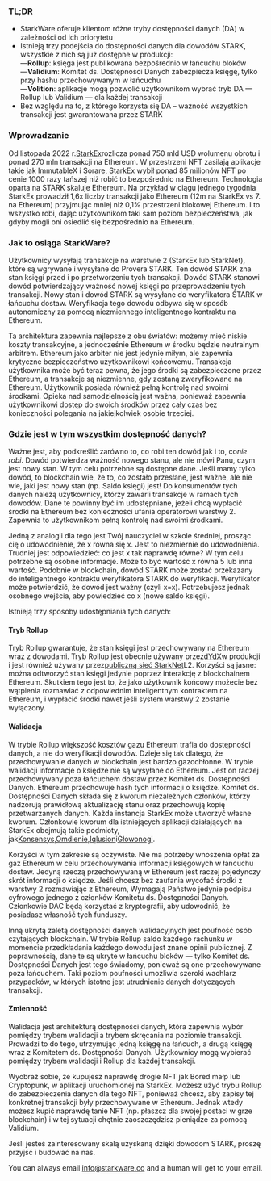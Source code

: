 ### TL;DR

* StarkWare oferuje klientom różne tryby dostępności danych (DA) w zależności od ich priorytetu
* Istnieją trzy podejścia do dostępności danych dla dowodów STARK, wszystkie z nich są już dostępne w produkcji:\
  —**Rollup**: księga jest publikowana bezpośrednio w łańcuchu bloków\
  —**Validium**: Komitet ds. Dostępności Danych zabezpiecza księgę, tylko przy hashu przechowywanym w łańcuchu\
  —**Volition**: aplikacje mogą pozwolić użytkownikom wybrać tryb DA — Rollup lub Validium — dla każdej transakcji
* Bez względu na to, z którego korzysta się DA – ważność wszystkich transakcji jest gwarantowana przez STARK

### Wprowadzanie

Od listopada 2022 r.[StarkEx](https://starkware.co/starkex/)rozlicza ponad 750 mld USD wolumenu obrotu i ponad 270 mln transakcji na Ethereum. W przestrzeni NFT zasilają aplikacje takie jak ImmutableX i Sorare, StarkEx wybił ponad 85 milionów NFT po cenie 1000 razy tańszej niż robić to bezpośrednio na Ethereum. Technologia oparta na STARK skaluje Ethereum. Na przykład w ciągu jednego tygodnia StarkEx prowadził 1,6x liczby transakcji jako Ethereum (12m na StarkEx vs 7. na Ethereum) przyjmując mniej niż 0,1% przestrzeni blokowej Ethereum. I to wszystko robi, dając użytkownikom taki sam poziom bezpieczeństwa, jak gdyby mogli oni osiedlić się bezpośrednio na Ethereum.

### Jak to osiąga StarkWare?

Użytkownicy wysyłają transakcje na warstwie 2 (StarkEx lub StarkNet), które są wgrywane i wysyłane do Provera STARK. Ten dowód STARK zna stan księgi przed i po przetworzeniu tych transakcji. Dowód STARK stanowi dowód potwierdzający ważność nowej księgi po przeprowadzeniu tych transakcji. Nowy stan i dowód STARK są wysyłane do weryfikatora STARK w łańcuchu dostaw. Weryfikacja tego dowodu odbywa się w sposób autonomiczny za pomocą niezmiennego inteligentnego kontraktu na Ethereum.

Ta architektura zapewnia najlepsze z obu światów: możemy mieć niskie koszty transakcyjne, a jednocześnie Ethereum w środku będzie neutralnym arbitrem. Ethereum jako arbiter nie jest jedynie miłym, ale zapewnia krytyczne bezpieczeństwo użytkownikowi końcowemu. Transakcja użytkownika może być teraz pewna, że jego środki są zabezpieczone przez Ethereum, a transakcje są niezmienne, gdy zostaną zweryfikowane na Ethereum. Użytkownik posiada również pełną kontrolę nad swoimi środkami. Opieka nad samodzielnością jest ważna, ponieważ zapewnia użytkownikowi dostęp do swoich środków przez cały czas bez konieczności polegania na jakiejkolwiek osobie trzeciej.

### Gdzie jest w tym wszystkim dostępność danych?

Ważne jest, aby podkreślić zarówno to, co robi ten dowód jak i to, co*nie robi*. Dowód potwierdza ważność nowego stanu, ale nie mówi Panu, czym jest nowy stan. W tym celu potrzebne są dostępne dane. Jeśli mamy tylko dowód, to blockchain wie, że to, co zostało przesłane, jest ważne, ale nie wie, jaki jest nowy stan (np. Saldo księgi) jest! Do konsumentów tych danych należą użytkownicy, którzy zawarli transakcje w ramach tych dowodów. Dane te powinny być im udostępniane, jeżeli chcą wypłacić środki na Ethereum bez konieczności ufania operatorowi warstwy 2. Zapewnia to użytkownikom pełną kontrolę nad swoimi środkami.

Jedną z analogii dla tego jest Twój nauczyciel w szkole średniej, prosząc cię o udowodnienie, że x równa się x. Jest to niezmiernie do udowodnienia. Trudniej jest odpowiedzieć: co jest x tak naprawdę równe? W tym celu potrzebne są osobne informacje. Może to być wartość x równa 5 lub inna wartość. Podobnie w blockchain, dowód STARK może zostać przekazany do inteligentnego kontraktu weryfikatora STARK do weryfikacji. Weryfikator może potwierdzić, że dowód jest ważny (czyli x=x). Potrzebujesz jednak osobnego wejścia, aby powiedzieć co x (nowe saldo księgi).

Istnieją trzy sposoby udostępniania tych danych:

#### Tryb Rollup

Tryb Rollup gwarantuje, że stan księgi jest przechowywany na Ethereum wraz z dowodami. Tryb Rollup jest obecnie używany przez[dYdX](https://dydx.exchange/)w produkcji i jest również używany przez[publiczną sieć StarkNet](http://starknet.io/)L2. Korzyści są jasne: można odtworzyć stan księgi jedynie poprzez interakcję z blockchainem Ethereum. Skutkiem tego jest to, że jako użytkownik końcowy możecie bez wątpienia rozmawiać z odpowiednim inteligentnym kontraktem na Ethereum, i wypłacić środki nawet jeśli system warstwy 2 zostanie wyłączony.

#### Walidacja

W trybie Rollup większość kosztów gazu Ethereum trafia do dostępności danych, a nie do weryfikacji dowodów. Dzieje się tak dlatego, że przechowywanie danych w blockchain jest bardzo gazochłonne. W trybie walidacji informacje o księdze nie są wysyłane do Ethereum. Jest on raczej przechowywany poza łańcuchem dostaw przez Komitet ds. Dostępności Danych. Ethereum przechowuje hash tych informacji o księdze. Komitet ds. Dostępności Danych składa się z kworum niezależnych członków, którzy nadzorują prawidłową aktualizację stanu oraz przechowują kopię przetwarzanych danych. Każda instancja StarkEx może utworzyć własne kworum. Członkowie kworum dla istniejących aplikacji działających na StarkEx obejmują takie podmioty, jak[Konsensys](https://consensys.net/),[Omdlenie](https://nethermind.io/),[Iqlusion](https://iqlusion.io/)i[Głowonogi](https://cephalopod.equipment/).

Korzyści w tym zakresie są oczywiste. Nie ma potrzeby wnoszenia opłat za gaz Ethereum w celu przechowywania informacji księgowych w łańcuchu dostaw. Jedyną rzeczą przechowywaną w Ethereum jest raczej pojedynczy skrót informacji o księdze. Jeśli chcesz bez zaufania wycofać środki z warstwy 2 rozmawiając z Ethereum, Wymagają Państwo jedynie podpisu cyfrowego jednego z członków Komitetu ds. Dostępności Danych. Członkowie DAC będą korzystać z kryptografii, aby udowodnić, że posiadasz własność tych funduszy.

Inną ukrytą zaletą dostępności danych walidacyjnych jest poufność osób czytających blockchain. W trybie Rollup saldo każdego rachunku w momencie przedkładania każdego dowodu jest znane opinii publicznej. Z poprawnością, dane te są ukryte w łańcuchu bloków — tylko Komitet ds. Dostępności Danych jest tego świadomy, ponieważ są one przechowywane poza łańcuchem. Taki poziom poufności umożliwia szeroki wachlarz przypadków, w których istotne jest utrudnienie danych dotyczących transakcji.

#### Zmienność

Walidacja jest architekturą dostępności danych, która zapewnia wybór pomiędzy trybem walidacji a trybem skręcania na poziomie transakcji. Prowadzi to do tego, utrzymując jedną księgę na łańcuch, a drugą księgę wraz z Komitetem ds. Dostępności Danych. Użytkownicy mogą wybierać pomiędzy trybem walidacji i Rollup dla każdej transakcji.

Wyobraź sobie, że kupujesz naprawdę drogie NFT jak Bored małp lub Cryptopunk, w aplikacji uruchomionej na StarkEx. Możesz użyć trybu Rollup do zabezpieczenia danych dla tego NFT, ponieważ chcesz, aby zapisy tej konkretnej transakcji były przechowywane w Ethereum. Jednak wtedy możesz kupić naprawdę tanie NFT (np. płaszcz dla swojej postaci w grze blockchain) i w tej sytuacji chętnie zaoszczędzisz pieniądze za pomocą Validium.

Jeśli jesteś zainteresowany skalą uzyskaną dzięki dowodom STARK, proszę przyjść i budować na nas.



You can always email [info@starkware.co](mailto:info@starkware.co) and a human will get to your email.